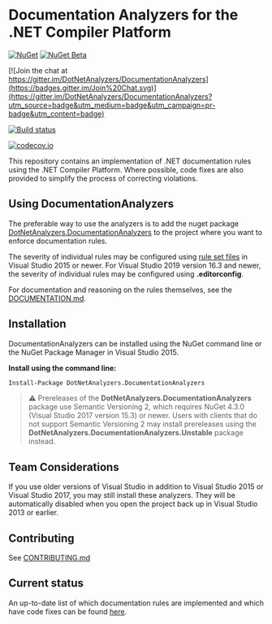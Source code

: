 ﻿# Documentation Analyzers for the .NET Compiler Platform

[![NuGet](https://img.shields.io/nuget/v/DotNetAnalyzers.DocumentationAnalyzers.svg)](https://www.nuget.org/packages/DotNetAnalyzers.DocumentationAnalyzers) [![NuGet Beta](https://img.shields.io/nuget/vpre/DotNetAnalyzers.DocumentationAnalyzers.svg)](https://www.nuget.org/packages/DotNetAnalyzers.DocumentationAnalyzers)

[![Join the chat at https://gitter.im/DotNetAnalyzers/DocumentationAnalyzers](https://badges.gitter.im/Join%20Chat.svg)](https://gitter.im/DotNetAnalyzers/DocumentationAnalyzers?utm_source=badge&utm_medium=badge&utm_campaign=pr-badge&utm_content=badge)

[![Build status](https://ci.appveyor.com/api/projects/status/8jw2lq431kgg44jl/branch/master?svg=true)](https://ci.appveyor.com/project/sharwell/Documentationanalyzers/branch/master)

[![codecov.io](http://codecov.io/github/DotNetAnalyzers/DocumentationAnalyzers/coverage.svg?branch=master)](http://codecov.io/github/DotNetAnalyzers/DocumentationAnalyzers?branch=master)

This repository contains an implementation of .NET documentation rules using the .NET Compiler Platform. Where possible, code fixes are also provided to simplify the process of correcting violations.

## Using DocumentationAnalyzers

The preferable way to use the analyzers is to add the nuget package [DotNetAnalyzers.DocumentationAnalyzers](http://www.nuget.org/packages/DotNetAnalyzers.DocumentationAnalyzers/)
to the project where you want to enforce documentation rules.

The severity of individual rules may be configured using [rule set files](https://docs.microsoft.com/en-us/visualstudio/code-quality/using-rule-sets-to-group-code-analysis-rules)
in Visual Studio 2015 or newer. For Visual Studio 2019 version 16.3 and newer, the severity of individual rules may be configured using **.editorconfig**.

For documentation and reasoning on the rules themselves, see the [DOCUMENTATION.md](DOCUMENTATION.md).

## Installation

DocumentationAnalyzers can be installed using the NuGet command line or the NuGet Package Manager in Visual Studio 2015.

**Install using the command line:**

```ps
Install-Package DotNetAnalyzers.DocumentationAnalyzers
```

> ⚠ Prereleases of the **DotNetAnalyzers.DocumentationAnalyzers** package use Semantic Versioning 2, which requires NuGet 4.3.0 (Visual Studio 2017 version 15.3) or newer. Users with clients that do not support Semantic Versioning 2 may install prereleases using the **DotNetAnalyzers.DocumentationAnalyzers.Unstable** package instead.

## Team Considerations

If you use older versions of Visual Studio in addition to Visual Studio 2015 or Visual Studio 2017, you may still install these analyzers. They will be automatically disabled when you open the project back up in Visual Studio 2013 or earlier.

## Contributing

See [CONTRIBUTING.md](CONTRIBUTING.md)

## Current status

An up-to-date list of which documentation rules are implemented and which have code fixes can be found [here](https://dotnetanalyzers.github.io/DocumentationAnalyzers/).
